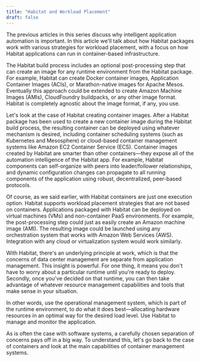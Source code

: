 ```yaml
---
title: "Habitat and Workload Placement"
draft: false
---
```


The previous articles in this series discuss why intelligent application automation is important. In this article we'll talk about how Habitat packages work with various strategies for workload placement, with a focus on how Habitat applications can run in container-based infrastructure.

The Habitat build process includes an optional post-processing step that can create an image for any runtime environment from the Habitat package. For example, Habitat can create Docker container images, Application Container Images (ACIs), or Marathon-native images for Apache Mesos. Eventually this approach could be extended to create Amazon Machine Images (AMIs), CloudFoundry buildpacks, or any other image format. Habitat is completely agnostic about the image format, if any, you use.

Let's look at the case of Habitat creating container images. After a Habitat package has been used to create a new container image during the Habitat build process, the resulting container can be deployed using whatever mechanism is desired, including container scheduling systems (such as Kubernetes and Mesosphere) or cloud-based container management systems like Amazon EC2 Container Service (ECS). Container images created by Habitat are smarter than other containers—they expose all of the automation intelligence of the Habitat app.  For example, Habitat components can self-organize with peers into leader/follower relationships, and dynamic configuration changes can propagate to all running components of the application using robust, decentralized, peer-based protocols.

Of course, as we said earlier, with Habitat containers are just one execution option. Habitat supports workload placement strategies that are not based on containers. Applications packaged with Habitat can be deployed on virtual machines (VMs) and non-container PaaS environments. For example, the post-processing step could just as easily create an Amazon machine image (AMI). The resulting image could be launched using any orchestration system that works with Amazon Web Services (AWS). Integration with any cloud or virtualization system would work similarly.

With Habitat, there's an underlying principle at work, which is that the concerns of data center management are separate from application management. This insight is powerful. For one thing, it means you don't have to worry about a particular runtime until you're ready to deploy. Secondly, once you've decided on that runtime, you can then take advantage of whatever resource management capabilities and tools that make sense in your situation.

In other words, use the operational management system, which is part of the runtime environment, to do what it does best—allocating hardware resources in an optimal way for the desired load level. Use Habitat to manage and monitor the application.

As is often the case with software systems, a carefully chosen separation of concerns pays off in a big way. To understand this, let's go back to the case of containers and look at the main capabilities of container management systems.
